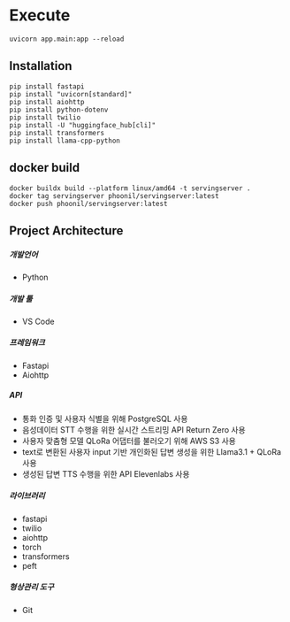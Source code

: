 # Execute
```
uvicorn app.main:app --reload
```

## Installation
```
pip install fastapi
pip install "uvicorn[standard]"
pip install aiohttp
pip install python-dotenv
pip install twilio
pip install -U "huggingface_hub[cli]"
pip install transformers
pip install llama-cpp-python
```

## docker build
```
docker buildx build --platform linux/amd64 -t servingserver .
docker tag servingserver phoonil/servingserver:latest
docker push phoonil/servingserver:latest
```

## Project Architecture
##### 개발언어
- Python

##### 개발 툴
- VS Code

##### 프레임워크
- Fastapi
- Aiohttp

##### API
- 통화 인증 및 사용자 식별을 위해 PostgreSQL 사용
- 음성데이터 STT 수행을 위한 실시간 스트리밍 API Return Zero 사용
- 사용자 맞춤형 모델 QLoRa 어댑터를 불러오기 위해 AWS S3 사용
- text로 변환된 사용자 input 기반 개인화된 답변 생성을 위한 Llama3.1 + QLoRa 사용
- 생성된 답변 TTS 수행을 위한 API Elevenlabs 사용

##### 라이브러리
- fastapi
- twilio
- aiohttp
- torch
- transformers
- peft

##### 형상관리 도구
- Git